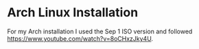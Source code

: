# Arch Linux Installation 

For my Arch installation I used the Sep 1 ISO version and followed https://www.youtube.com/watch?v=8oCHxzJky4U. 

